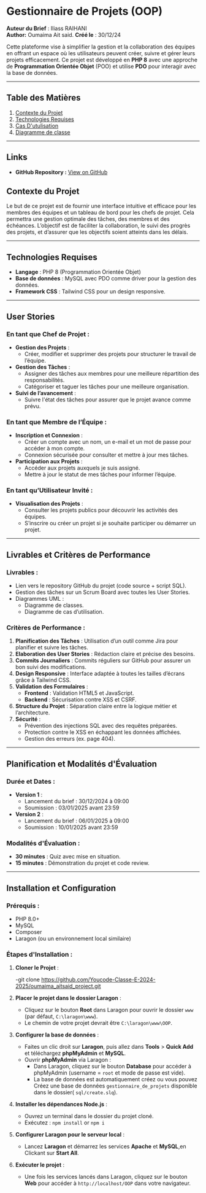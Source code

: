 # **Gestionnaire de Projets (OOP)**

**Auteur du Brief** : Iliass RAIHANI  
**Author:** Oumaima Ait said.
**Créé le** : 30/12/24

Cette plateforme vise à simplifier la gestion et la collaboration des équipes en offrant un espace où les utilisateurs peuvent créer, suivre et gérer leurs projets efficacement. Ce projet est développé en **PHP 8** avec une approche de **Programmation Orientée Objet** (POO) et utilise **PDO** pour interagir avec la base de données.

---

## **Table des Matières**

1. [Contexte du Projet](#contexte-du-projet)
2. [Technologies Requises](#HTML-#tailwindCss-#php,)
3. [Cas D'utulisation](#)
4. [Diagramme de classe](#)

---
## Links

- **GitHub Repository :** [View on GitHub](https://github.com/Youcode-Classe-E-2024-2025/oumaima_aitsaid_project.git)


## **Contexte du Projet**

Le but de ce projet est de fournir une interface intuitive et efficace pour les membres des équipes et un tableau de bord pour les chefs de projet. Cela permettra une gestion optimale des tâches, des membres et des échéances. L’objectif est de faciliter la collaboration, le suivi des progrès des projets, et d’assurer que les objectifs soient atteints dans les délais.

---

## **Technologies Requises**

- **Langage** : PHP 8 (Programmation Orientée Objet)
- **Base de données** : MySQL avec PDO comme driver pour la gestion des données.
- **Framework CSS** : Tailwind CSS pour un design responsive.

---

## **User Stories**

### **En tant que Chef de Projet** :

- **Gestion des Projets** :
  - Créer, modifier et supprimer des projets pour structurer le travail de l’équipe.
- **Gestion des Tâches** :
  - Assigner des tâches aux membres pour une meilleure répartition des responsabilités.
  - Catégoriser et taguer les tâches pour une meilleure organisation.
- **Suivi de l’avancement** :
  - Suivre l'état des tâches pour assurer que le projet avance comme prévu.

### **En tant que Membre de l’Équipe** :

- **Inscription et Connexion** :
  - Créer un compte avec un nom, un e-mail et un mot de passe pour accéder à mon compte.
  - Connexion sécurisée pour consulter et mettre à jour mes tâches.
- **Participation aux Projets** :
  - Accéder aux projets auxquels je suis assigné.
  - Mettre à jour le statut de mes tâches pour informer l’équipe.

### **En tant qu’Utilisateur Invité** :

- **Visualisation des Projets** :
  - Consulter les projets publics pour découvrir les activités des équipes.
  - S’inscrire ou créer un projet si je souhaite participer ou démarrer un projet.

---

## **Livrables et Critères de Performance**

### **Livrables** :

- Lien vers le repository GitHub du projet (code source + script SQL).
- Gestion des tâches sur un Scrum Board avec toutes les User Stories.
- Diagrammes UML :
  - Diagramme de classes.
  - Diagramme de cas d’utilisation.

### **Critères de Performance** :

1. **Planification des Tâches** : Utilisation d’un outil comme Jira pour planifier et suivre les tâches.
2. **Elaboration des User Stories** : Rédaction claire et précise des besoins.
3. **Commits Journaliers** : Commits réguliers sur GitHub pour assurer un bon suivi des modifications.
4. **Design Responsive** : Interface adaptée à toutes les tailles d’écrans grâce à Tailwind CSS.
5. **Validation des Formulaires** :
   - **Frontend** : Validation HTML5 et JavaScript.
   - **Backend** : Sécurisation contre XSS et CSRF.
6. **Structure du Projet** : Séparation claire entre la logique métier et l’architecture.
7. **Sécurité** :
   - Prévention des injections SQL avec des requêtes préparées.
   - Protection contre le XSS en échappant les données affichées.
   - Gestion des erreurs (ex. page 404).

---

## **Planification et Modalités d'Évaluation**

### **Durée et Dates** :

- **Version 1** :  
  - Lancement du brief : 30/12/2024 à 09:00  
  - Soumission : 03/01/2025 avant 23:59
- **Version 2** :  
  - Lancement du brief : 06/01/2025 à 09:00  
  - Soumission : 10/01/2025 avant 23:59

### **Modalités d'Évaluation** :

- **30 minutes** : Quiz avec mise en situation.
- **15 minutes** : Démonstration du projet et code review.

---

## **Installation et Configuration**

### Prérequis :

- PHP 8.0+
- MySQL
- Composer
- Laragon (ou un environnement local similaire)

### Étapes d'Installation :

1. **Cloner le Projet** :

   -git clone https://github.com/Youcode-Classe-E-2024-2025/oumaima_aitsaid_project.git

2. **Placer le projet dans le dossier Laragon** :
   - Cliquez sur le bouton **Root** dans Laragon pour ouvrir le dossier `www` (par défaut, `C:\laragon\www`).
   - Le chemin de votre projet devrait être `C:\laragon\www\OOP`.

3. **Configurer la base de données** :
   - Faites un clic droit sur **Laragon**, puis allez dans **Tools** > **Quick Add** et téléchargez **phpMyAdmin** et **MySQL**.
   - Ouvrir **phpMyAdmin** via Laragon :
     - Dans Laragon, cliquez sur le bouton **Database** pour accéder à phpMyAdmin (username = `root` et mode de passe est vide).
     - La base de données est automatiquement créez ou vous pouvez Créez une base de données `gestionnaire_de_projets` disponible dans le dossier( `sql/create.slq`).


4. **Installer les dépendances Node.js** :
   - Ouvrez un terminal dans le dossier du projet cloné.
   - Exécutez :  `npm install` or `npm i`

5. **Configurer Laragon pour le serveur local** :
   - Lancez **Laragon** et démarrez les services **Apache** et **MySQL**,en Clickant sur **Start All**.


6. **Exécuter le projet** :
   - Une fois les services lancés dans Laragon, cliquez sur le bouton **Web** pour accéder à `http://localhost/OOP` dans votre navigateur.